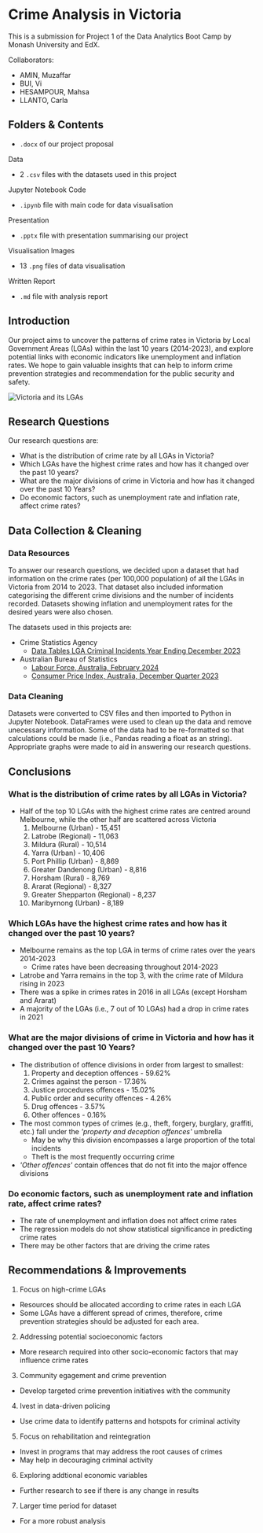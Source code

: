 # Crime Analysis in Victoria
This is a submission for Project 1 of the Data Analytics Boot Camp by Monash University and EdX.

Collaborators:
- AMIN, Muzaffar
- BUI, Vi
- HESAMPOUR, Mahsa
- LLANTO, Carla

## Folders & Contents
- `.docx` of our project proposal

Data
- 2 `.csv` files with the datasets used in this project

Jupyter Notebook Code
- `.ipynb` file with main code for data visualisation

Presentation 
- `.pptx` file with presentation summarising our project

Visualisation Images
- 13 `.png` files of data visualisation

Written Report
- `.md` file with analysis report

## Introduction
Our project aims to uncover the patterns of crime rates in Victoria by Local Government Areas (LGAs) within the last 10 years (2014-2023), and explore potential links with economic indicators like unemployment and inflation rates. We hope to gain valuable insights that can help to inform crime prevention strategies and recommendation for the public security and safety.

![Victoria and its LGAs](https://github.com/MahsaHesam/Project1-Crime-Analysis-in-Victoria/assets/70048005/607fdc7f-0cdd-485a-9586-fe137641036e)

## Research Questions
Our research questions are:
- What is the distribution of crime rate by all LGAs in Victoria?
- Which LGAs have the highest crime rates and how has it changed over the past 10 years?
- What are the major divisions of crime in Victoria and how has it changed over the past 10 Years?
- Do economic factors, such as unemployment rate and inflation rate, affect crime rates? 

## Data Collection & Cleaning

### Data Resources
To answer our research questions, we decided upon a dataset that had information on the crime rates (per 100,000 population) of all the LGAs in Victoria from 2014 to 2023. That dataset also included information categorising the different crime divisions and the number of incidents recorded. Datasets showing inflation and unemployment rates for the desired years were also chosen.

The datasets used in this projects are:
- Crime Statistics Agency
  - [Data Tables LGA Criminal Incidents Year Ending December 2023](https://www.crimestatistics.vic.gov.au/crime-statistics/latest-victorian-crime-data/download-data)
- Australian Bureau of Statistics
  - [Labour Force, Australia, February 2024](https://www.abs.gov.au/statistics/labour/employment-and-unemployment/labour-force-australia/feb-2024#data-downloads)
  - [Consumer Price Index, Australia, December Quarter 2023](https://www.abs.gov.au/statistics/economy/price-indexes-and-inflation/consumer-price-index-australia/dec-quarter-2023#data-downloads)

### Data Cleaning
Datasets were converted to CSV files and then imported to Python in Jupyter Notebook. DataFrames were used to clean up the data and remove unecessary information. Some of the data had to be re-formatted so that calculations could be made (i.e., Pandas reading a float as an string). Appropriate graphs were made to aid in answering our research questions.

## Conclusions
### What is the distribution of crime rates by all LGAs in Victoria?
- Half of the top 10 LGAs with the highest crime rates are centred around Melbourne, while the other half are scattered across Victoria
  1. Melbourne (Urban) - 15,451
  2. Latrobe (Regional) - 11,063
  3. Mildura (Rural) - 10,514
  4. Yarra (Urban) - 10,406
  5. Port Phillip (Urban) - 8,869
  6. Greater Dandenong (Urban) - 8,816
  7. Horsham (Rural) - 8,769
  8. Ararat (Regional) - 8,327
  9. Greater Shepparton (Regional) - 8,237
  10. Maribyrnong (Urban) - 8,189

### Which LGAs have the highest crime rates and how has it changed over the past 10 years?
- Melbourne remains as the top LGA in terms of crime rates over the years 2014-2023
  - Crime rates have been decreasing throughout 2014-2023
- Latrobe and Yarra remains in the top 3, with the crime rate of Mildura rising in 2023
- There was a spike in crimes rates in 2016 in all LGAs (except Horsham and Ararat)
- A majority of the LGAs (i.e., 7 out of 10 LGAs) had a drop in crime rates in 2021

### What are the major divisions of crime in Victoria and how has it changed over the past 10 Years?
- The distribution of offence divisions in order from largest to smallest:
  1. Property and deception offences - 59.62%
  2. Crimes against the person - 17.36%
  3. Justice procedures offences - 15.02%
  4. Public order and security offences - 4.26%
  5. Drug offences - 3.57%
  6. Other offences - 0.16%
- The most common types of crimes (e.g., theft, forgery, burglary, graffiti, etc.) fall under the *'property and deception offences'* umbrella
  - May be why this division encompasses a large proportion of the total incidents
  - Theft is the most frequently occurring crime
- *'Other offences'* contain offences that do not fit into the major offence divisions

### Do economic factors, such as unemployment rate and inflation rate, affect crime rates? 
- The rate of unemployment and inflation does not affect crime rates
- The regression models do not show statistical significance in predicting crime rates
- There may be other factors that are driving the crime rates

## Recommendations & Improvements
1. Focus on high-crime LGAs
  - Resources should be allocated according to crime rates in each LGA
  - Some LGAs have a different spread of crimes, therefore, crime prevention strategies should be adjusted for each area.
2. Addressing potential socioeconomic factors
  - More research required into other socio-economic factors that may influence crime rates
3. Community egagement and crime prevention
  - Develop targeted crime prevention initiatives with the community
4. Ivest in data-driven policing
  - Use crime data to identify patterns and hotspots for criminal activity
5. Focus on rehabilitation and reintegration
  - Invest in programs that may address the root causes of crimes
  - May help in decouraging criminal activity
6. Exploring addtional economic variables
  - Further research to see if there is any change in results
7. Larger time period for dataset
  - For a more robust analysis